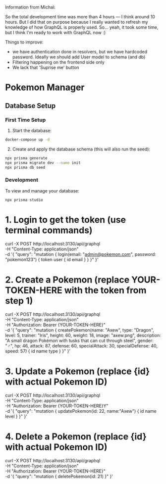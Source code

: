 Information from Michal:


So the total development time was more than 4 hours — I think around 10 hours. But I did that on purpose because I really wanted to refresh my knowledge of how GraphQL is properly used.
So… yeah, it took some time, but I think I'm ready to work with GraphQL now :) 


Things to improve:

 - we have authentication done in resolvers, but we have hardcoded password. Ideally we should add User model to schema (and db)
  - Filtering happening on the frontend side only
  - We lack that 'Suprise me' button

# Pokemon Manager

## Database Setup

### First Time Setup
1. Start the database:
```bash
docker-compose up -d
```

2. Create and apply the database schema (this will also run the seed):
```bash
npx prisma generate
npx prisma migrate dev --name init
npx prisma db seed
```

### Development
To view and manage your database:
```bash
npx prisma studio
```

# 1. Login to get the token (use terminal commands)


curl -X POST http://localhost:3130/api/graphql \
  -H "Content-Type: application/json" \
  -d '{
    "query": "mutation { login(email: \"admin@pokemon.com\", password: \"pokemon123\") { token user { id email } } }"
  }'

# 2. Create a Pokemon (replace YOUR-TOKEN-HERE with the token from step 1)
curl -X POST http://localhost:3130/api/graphql \
  -H "Content-Type: application/json" \
  -H "Authorization: Bearer {YOUR-TOKEN-HERE}" \
  -d '{
    "query": "mutation { createPokemon(name: \"Axew\", type: \"Dragon\", level: 5, trainer: \"Iris\", height: 60, weight: 18, image: \"axew.png\", description: \"A small dragon Pokémon with tusks that can cut through steel\", gender: \"♂\", hp: 46, attack: 87, defense: 60, specialAttack: 30, specialDefense: 40, speed: 57) { id name type } }"
  }'

# 3. Update a Pokemon (replace {id} with actual Pokemon ID)
curl -X POST http://localhost:3130/api/graphql \
  -H "Content-Type: application/json" \
  -H "Authorization: Bearer {YOUR-TOKEN-HERE}Y" \
  -d '{
    "query": "mutation { updatePokemon(id: 22, name:\"Axew\") { id name level } }"
  }'

# 4. Delete a Pokemon (replace {id} with actual Pokemon ID)
curl -X POST http://localhost:3130/api/graphql \
  -H "Content-Type: application/json" \
  -H "Authorization: Bearer {YOUR-TOKEN-HERE}" \
  -d '{
    "query": "mutation { deletePokemon(id: 21) }"
  }'